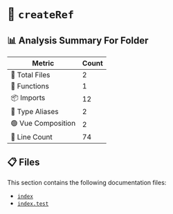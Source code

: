 # 📁 `createRef`

## 📊 Analysis Summary For Folder

| Metric | Count |
|--------|-------|
| 📁 Total Files | 2 |
| 🔧 Functions | 1 |
| 📦 Imports | 12 |
| 📑 Type Aliases | 2 |
| 🟢 Vue Composition | 2 |
| 🔢 Line Count | 74 |


## 📋 Files

This section contains the following documentation files:

- [`index`](./index.md)
- [`index.test`](./index.test.md)